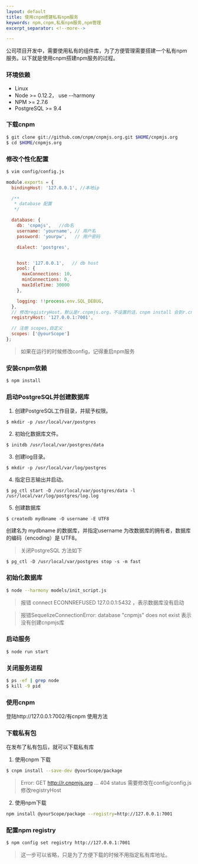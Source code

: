 ```yaml
---
layout: default
title: 使用cnpm搭建私有npm服务
keywords: npm,cnpm,私有npm服务,npm管理
excerpt_separator: <!--more-->

---
```


公司项目开发中，需要使用私有的组件库，为了方便管理需要搭建一个私有npm服务。以下就是使用cnpm搭建npm服务的过程。

<!--more-->

### 环境依赖
- Linux
- Node >= 0.12.2， use --harmony
- NPM >= 2.7.6
- PostgreSQL >= 9.4



### 下载cnpm
```bash
$ git clone git://github.com/cnpm/cnpmjs.org.git $HOME/cnpmjs.org
$ cd $HOME/cnpmjs.org
```

### 修改个性化配置
```bash
$ vim config/config.js
```

```javascript
module.exports = {
  bindingHost: '127.0.0.1', //本地ip

  /**
   * database 配置
   */

  database: {
    db: 'cnpmjs',   //db名
    username: 'yourname', // 用户名
    password: 'yourpw',   // 用户密码

    dialect: 'postgres',


    host: '127.0.0.1',   // db host
    pool: {
      maxConnections: 10,
      minConnections: 0,
      maxIdleTime: 30000
    },

    logging: !!process.env.SQL_DEBUG,
  },
  // 修改registryHost，默认是r.cnpmjs.org，不设置的话，cnpm install 会到r.cnpmjs.org中install包
  registryHost: '127.0.0.1:7001',

  // 注册 scopes,自定义
  scopes: ['@yourScope']
};

```

> 如果在运行的时候修改config，记得重启npm服务

### 安装cnpm依赖

```bash
$ npm install
```

### 启动PostgreSQL并创建数据库

1. 创建PostgreSQL工作目录，并赋予权限。  
```
$ mkdir -p /usr/local/var/postgres
```

2. 初始化数据库文件。  
```
$ initdb /usr/local/var/postgres/data
```

3. 创建log目录。  
```
$ mkdir -p /usr/local/var/log/postgres
```

4. 指定日志输出并启动。  
```
$ pg_ctl start -D /usr/local/var/postgres/data -l /usr/local/var/log/postgres/log.log
```

5. 创建数据库  
```
$ createdb mydbname -O username -E UTF8
```   
创建名为 mydbname 的数据库，并指定username 为改数据库的拥有者，数据库的编码（encoding）是 UTF8。

> 关闭PostgreSQL 方法如下  
```
$ pg_ctl -D /usr/local/var/postgres stop -s -m fast
```

### 初始化数据库

```bash
$ node --harmony models/init_script.js 
```

> 报错 connect ECONNREFUSED 127.0.0.1:5432 ，表示数据库没有启动

> 报错SequelizeConnectionError: database "cnpmjs" does not exist 表示没有创建cnpmjs库

### 启动服务

```bash
$ node run start 
```

### 关闭服务进程

```bash
$ ps -ef | grep node
$ kill -9 pid
```

### 使用cnpm
登陆http://127.0.0.1:7002/有cnpm 使用方法

### 下载私有包
在发布了私有包后，就可以下载私有库

1. 使用cnpm 下载

```bash
$ cnpm install --save-dev @yourScope/package
```
> Error: GET http://r.cnpmjs.org ... 404 status 需要修改在config/config.js修改registryHost

2. 使用npm下载

```bash
npm install @yourScope/package --registry=http://127.0.0.1:7001
```

### 配置npm registry

```bash
$ npm config set registry http://127.0.0.1:7001
```

>这一步可以省略，只是为了方便下载的时候不用指定私有库地址。
